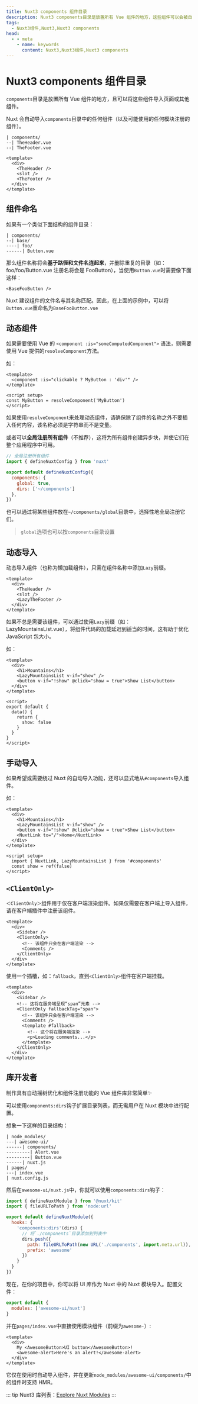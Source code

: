 ```yaml
---
title: Nuxt3 components 组件目录
description: Nuxt3 components目录是放置所有 Vue 组件的地方，这些组件可以会被自动导入你的页面或其他组件中。
tags: 
  - Nuxt3组件,Nuxt3,Nuxt3 components
head:
  - - meta
    - name: keywords
      content: Nuxt3,Nuxt3组件,Nuxt3 components
---
```


# Nuxt3 components 组件目录

`components`目录是放置所有 Vue 组件的地方，且可以将这些组件导入页面或其他组件。

Nuxt 会自动导入`components`目录中的任何组件（以及可能使用的任何模块注册的组件）。

```
| components/
--| TheHeader.vue
--| TheFooter.vue
```

```vue
<template>
  <div>
    <TheHeader />
    <slot />
    <TheFooter />
  </div>
</template>
```

## 组件命名

如果有一个类似下面结构的组件目录：

```
| components/
--| base/
----| foo/
------| Button.vue
```

那么组件名称将会**基于路径和文件名连起来**，并删除重复的目录（如： foo/foo/Button.vue 注册名将会是 FooButton），当使用`Button.vue`时需要像下面这样：

```vue
<BaseFooButton />
```

Nuxt 建议组件的文件名与其名称匹配。因此，在上面的示例中，可以将`Button.vue`重命名为`BaseFooButton.vue`

## 动态组件

如果需要使用 Vue 的 `<component :is="someComputedComponent">` 语法，则需要使用 Vue 提供的`resolveComponent`方法。

如：

```vue
<template>
  <component :is="clickable ? MyButton : 'div'" />
</template>

<script setup>
const MyButton = resolveComponent('MyButton')
</script>
```

如果使用`resolveComponent`来处理动态组件，请确保除了组件的名称之外不要插入任何内容，该名称必须是字符串而不是变量。

或者可以**全局注册所有组件**（不推荐），这将为所有组件创建异步块，并使它们在整个应用程序中可用。

```js
// 全局注册所有组件
import { defineNuxtConfig } from 'nuxt'

export default defineNuxtConfig({
  components: {
    global: true,
    dirs: ['~/components']
  },
})
```

也可以通过将某些组件放在`~/components/global`目录中，选择性地全局注册它们。

> `global`选项也可以按`components`目录设置

## 动态导入

动态导入组件（也称为懒加载组件），只需在组件名称中添加`Lazy`前缀。

```vue
<template>
  <div>
    <TheHeader />
    <slot />
    <LazyTheFooter />
  </div>
</template>
```

如果不总是需要该组件，可以通过使用`Lazy`前缀（如：LazyMountainsList.vue），将组件代码的加载延迟到适当的时间，这有助于优化 JavaScript 包大小。

如：

```vue
<template>
  <div>
    <h1>Mountains</h1>
    <LazyMountainsList v-if="show" />
    <button v-if="!show" @click="show = true">Show List</button>
  </div>
</template>

<script>
export default {
  data() {
    return {
      show: false
    }
  }
}
</script>
```

## 手动导入

如果希望或需要绕过 Nuxt 的自动导入功能，还可以显式地从`#components`导入组件。

如：

```vue
<template>
  <div>
    <h1>Mountains</h1>
    <LazyMountainsList v-if="show" />
    <button v-if="!show" @click="show = true">Show List</button>
    <NuxtLink to="/">Home</NuxtLink>
  </div>
</template>

<script setup>
  import { NuxtLink, LazyMountainsList } from '#components'
  const show = ref(false)
</script>
```

## `<ClientOnly>`

`＜ClientOnly＞`组件用于仅在客户端渲染组件。如果仅需要在客户端上导入组件，请在客户端插件中注册该组件。

```vue
<template>
  <div>
    <Sidebar />
    <ClientOnly>
      <!-- 该组件只会在客户端渲染 -->
      <Comments />
    </ClientOnly>
  </div>
</template>
```

使用一个插槽，如：`fallback`，直到`<ClientOnly>`组件在客户端挂载。

```vue
<template>
  <div>
    <Sidebar />
    <!-- 这将在服务端呈现“span”元素 -->
    <ClientOnly fallbackTag="span">
      <!-- 该组件只会在客户端渲染 -->
      <Comments />
      <template #fallback>
        <!-- 这个将在服务端渲染 -->
        <p>Loading comments...</p>
      </template>
    </ClientOnly>
  </div>
</template>
```

## 库开发者

制作具有自动摇树优化和组件注册功能的 Vue 组件库非常简单✨

可以使用`components:dirs`钩子扩展目录列表，而无需用户在 Nuxt 模块中进行配置。

想象一下这样的目录结构：

```
| node_modules/
---| awesome-ui/
------| components/
---------| Alert.vue
---------| Button.vue
------| nuxt.js
| pages/
---| index.vue
| nuxt.config.js
```

然后在`awesome-ui/nuxt.js`中，你就可以使用`components:dirs`钩子：

```js
import { defineNuxtModule } from '@nuxt/kit'
import { fileURLToPath } from 'node:url'

export default defineNuxtModule({
  hooks: {
    'components:dirs'(dirs) {
      // 将`./components`目录添加到列表中
      dirs.push({
        path: fileURLToPath(new URL('./components', import.meta.url)),
        prefix: 'awesome'
      })
    }
  }
})
```

现在，在你的项目中，你可以将 UI 库作为 Nuxt 中的 Nuxt 模块导入。配置文件：

```js
export default {
  modules: ['awesome-ui/nuxt']
}
```

并在`pages/index.vue`中直接使用模块组件（前缀为`awesome-`）:

```vue
<template>
  <div>
    My <AwesomeButton>UI button</AwesomeButton>!
    <awesome-alert>Here's an alert!</awesome-alert>
  </div>
</template>
```

它仅在使用时自动导入组件，并在更新`node_modules/awesome-ui/components/`中的组件时支持 HMR。

::: tip
Nuxt3 库列表：[Explore Nuxt Modules](https://modules.nuxtjs.org/?version=3.x)
:::